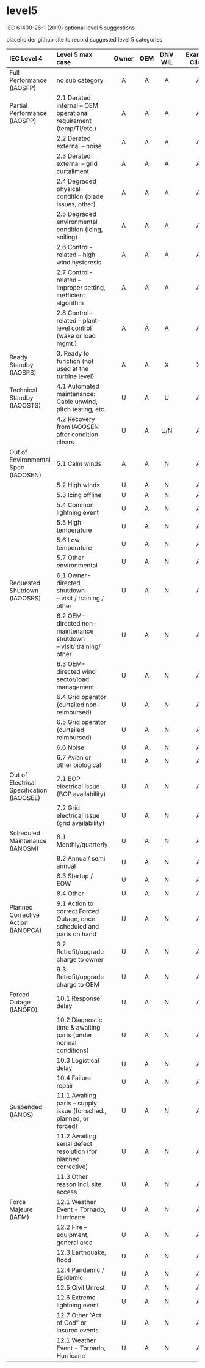 # level5
IEC 61400-26-1 (2019) optional level 5 suggestions


placeholder github site to record suggested level 5 categories

| IEC Level 4      | Level 5 max case   | Owner  | OEM    | DNV WIL |         | Example Client |
| :-------------- | :---------------- | :----: | :----: | :-----: | :-----: | :------------: |
| Full Performance <br>(IAOSFP)| no sub category    | A      |A       |A        |         | A              |
| Partial Performance <br>(IAOSPP)| 2.1 Derated internal – OEM operational requirement (temp/TI/etc.)    | A      |A       |A        |         | A              |
|    | 2.2 Derated external – noise   | A      |A       |A        |         | A              |
|    | 2.3 Derated external – grid curtailment   | A      |A       |A        |         | A              |
|    | 2.4 Degraded physical condition (blade issues, other)  | A      |A       |A        |         | A              |
|    | 2.5 Degraded environmental condition (icing, soiling)   | A      |A       |A        |         | A              |
|    | 2.6 Control-related – high wind hysteresis   | A      |A       |A        |         | A              |
|    | 2.7 Control-related – improper setting, inefficient algorithm | A      |A       |A        |         | A              |
|    | 2.8 Control-related – plant-level control (wake or load mgmt.)   | A      |A       |A        |         | A              |
| Ready Standby <br>(IAOSRS)   | 3. Ready to function (not used at the turbine level)  | A      |A       |X        |         | X              |
| Technical Standby <br>(IAOOSTS)   | 4.1 Automated maintenance: Cable unwind, pitch testing, etc.  | U      |A       |U       |         | A              |
|    | 4.2 Recovery from IAOOSEN after condition clears | U      |A       |U/N        |         | A              |
|  Out of Environmental Spec (IAOOSEN)  | 5.1 Calm winds  | A      |A       |  N       |       | A   |
|    | 5.2 High winds   | U      |A       | N      |         | A              |
|    | 5.3 Icing offline  | U      |A       | N      |         | A              |
|    | 5.4 Common lightning event  | U      |A       | N      |         | A              |
|    | 5.5 High temperature   | U      |A       | N      |         | A              |
|    | 5.6 Low temperature   | U      |A       | N      |         | A              |
|    | 5.7 Other environmental   | U      |A       | N      |         | A              |
| Requested Shutdown <br> (IAOOSRS) | 6.1 Owner-directed shutdown <br>– visit / training / other   | U      |A       | N      |         | A              |
|  | 6.2 OEM-directed non-maintenance shutdown <br>– visit/ training/ other  | U      |A       | N      |         | A              |
|  | 6.3 OEM-directed wind sector/load management | U      |A       | N      |         | A              |
|  | 6.4 Grid operator (curtailed non- reimbursed)  | U      |A       | N      |         | A              |
|  | 6.5 Grid operator (curtailed reimbursed) | U      |A       | N      |         | A              |
|  | 6.6 Noise  | U      |A       | N      |         | A              |
|  | 6.7 Avian or other biological  | U      |A       | N      |         | A              |
| Out of Electrical Specification (IAOOSEL)   | 7.1 BOP electrical issue (BOP availability) | U      |A       | N      |         | A              |
|   | 7.2 Grid electrical issue (grid availability) | U      |A       | N      |         | A              |
| Scheduled Maintenance (IANOSM)  | 8.1 Monthly/quarterly| U      |A       | N      |         | A              |
|   | 8.2 Annual/ semi annual | U      |A       | N      |         | A              |
|   | 8.3 Startup / EOW | U      |A       | N      |         | A              |
|   | 8.4 Other | U      |A       | N      |         | A              |
| Planned Corrective Action (IANOPCA)  | 9.1 Action to correct Forced Outage, once scheduled and parts on hand | U      |A       | N      |         | A              |
|   | 9.2 Retrofit/upgrade charge to owner | U      |A       | N      |         | A              |
|   | 9.3 Retrofit/upgrade charge to OEM | U      |A       | N      |         | A              |
| Forced Outage (IANOFO)  | 10.1 Response delay | U      |A       | N      |         | A              |
|   | 10.2 Diagnostic time & awaiting parts (under normal conditions) | U      |A       | N      |         | A              |
|   | 10.3 Logistical delay | U      |A       | N      |         | A              |
|   | 10.4 Failure repair | U      |A       | N      |         | A              |
| Suspended (IANOS)  | 11.1 Awaiting parts – supply issue (for sched., planned, or forced) | U      |A       | N      |         | A              |
|   | 11.2 Awaiting serial defect resolution (for planned corrective) | U      |A       | N      |         | A              |
|   | 11.3 Other reason incl. site access | U      |A       | N      |         | A              |
|  Force Majeure (IAFM) | 12.1 Weather Event - Tornado, Hurricane | U      |A       | N      |         | A              |
|  | 12.2 Fire – equipment, general area| U      |A       | N      |         | A              |
|  | 12.3 Earthquake, flood | U      |A       | N      |         | A              |
|  | 12.4 Pandemic / Epidemic| U      |A       | N      |         | A              |
|  | 12.5 Civil Unrest| U      |A       | N      |         | A              |
|  | 12.6 Extreme lightning event | U      |A       | N      |         | A              |
|  | 12.7 Other “Act of God” or insured events | U      |A       | N      |         | A              |
|  | 12.1 Weather Event - Tornado, Hurricane | U      |A       | N      |         | A              |







